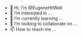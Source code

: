 - 👋 Hi, I’m @EugeneHitWall
- 👀 I’m interested in ...
- 🌱 I’m currently learning ...
- 💞️ I’m looking to collaborate on ...
- 📫 How to reach me ...

<!---
EugeneHitWall/EugeneHitWall is a ✨ special ✨ repository because its `README.md` (this file) appears on your GitHub profile.
You can click the Preview link to take a look at your changes.
--->
